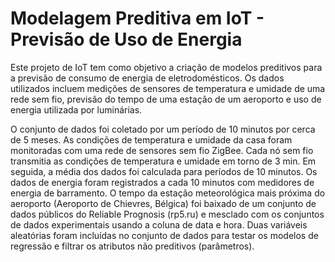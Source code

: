 # Modelagem Preditiva em IoT - Previsão de Uso de Energia

Este projeto de IoT tem como objetivo a criação de modelos preditivos para 
a previsão de consumo de energia de eletrodomésticos. Os dados utilizados 
incluem medições de sensores de temperatura e umidade de uma rede sem fio, 
previsão do tempo de uma estação de um aeroporto e uso de energia utilizada por
luminárias. 

O conjunto de dados foi coletado por um período de 10 minutos por cerca de
5 meses. As condições de temperatura e umidade da casa foram monitoradas com 
uma rede de sensores sem fio ZigBee. Cada nó sem fio transmitia as condições
de temperatura e umidade em torno de 3 min. Em seguida, a média dos dados foi
calculada para períodos de 10 minutos. Os dados de energia foram registrados
a cada 10 minutos com medidores de energia de barramento. O tempo da estação
meteorológica mais próxima do aeroporto (Aeroporto de Chievres, Bélgica) foi
baixado de um conjunto de dados públicos do Reliable Prognosis (rp5.ru) e mesclado
com os conjuntos de dados experimentais usando a coluna de data e hora. Duas variáveis
aleatórias foram incluídas no conjunto de dados para testar os modelos de
regressão e filtrar os atributos não preditivos (parâmetros).
